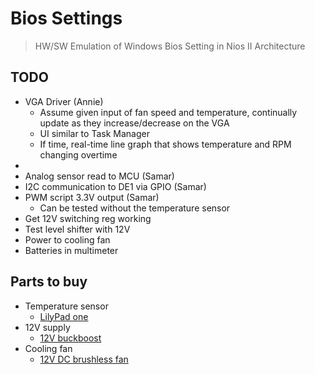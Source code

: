 # Bios Settings
> HW/SW Emulation of Windows Bios Setting in Nios II Architecture

## TODO
- VGA Driver (Annie)
    - Assume given input of fan speed and temperature, continually update as they increase/decrease on the VGA
    - UI similar to Task Manager
    - If time, real-time line graph that shows temperature and RPM changing overtime
- 
- Analog sensor read to MCU (Samar)
- I2C communication to DE1 via GPIO (Samar)
- PWM script 3.3V output (Samar) 
    - Can be tested without the temperature sensor 
- Get 12V switching reg working 
- Test level shifter with 12V
- Power to cooling fan
- Batteries in multimeter

## Parts to buy
- Temperature sensor
    - [LilyPad one](https://www.creatroninc.com/product/lilypad-temperature-sensor/)
- 12V supply
    - [12V buckboost](https://www.creatroninc.com/product/1-25-26v-1a-adjustable-step-up-down-regulator/)
- Cooling fan
    - [12V DC brushless fan](https://www.creatroninc.com/product/12v-dc-brushless-fan-70x70x15mm/)